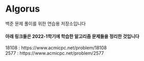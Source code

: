 # Algorus
백준 문제 풀이를 위한 연습용 저장소입니다

<h4>아래 링크들은 2022-1학기에 학습한 알고리즘 문제들을 정리한 것입니다</h4>
18108 : https://www.acmicpc.net/problem/18108 <br />
2577 : https://www.acmicpc.net/problem/2577 <br />
